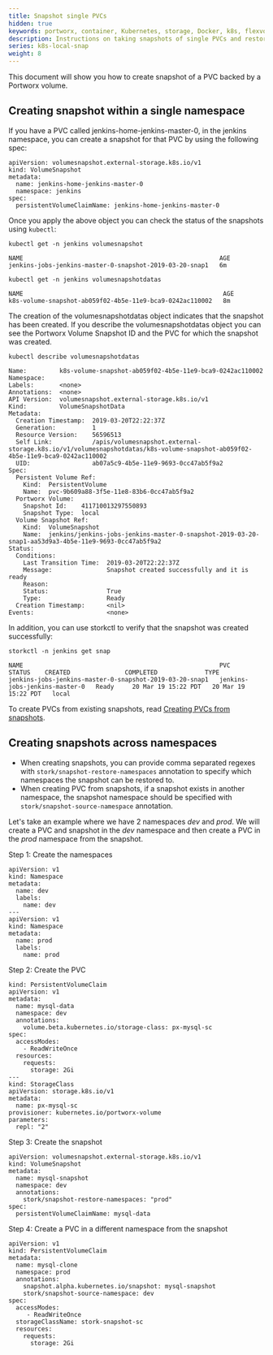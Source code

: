 ```yaml
---
title: Snapshot single PVCs
hidden: true
keywords: portworx, container, Kubernetes, storage, Docker, k8s, flexvol, pv, persistent disk, snapshots, stork, clones
description: Instructions on taking snapshots of single PVCs and restoring PVCs from the snapshots
series: k8s-local-snap
weight: 8
---
```


This document will show you how to create snapshot of a PVC backed by a Portworx volume.

## Creating snapshot within a single namespace

If you have a PVC called jenkins-home-jenkins-master-0, in the jenkins namespace, you can create a snapshot
for that PVC by using the following spec:

```text
apiVersion: volumesnapshot.external-storage.k8s.io/v1
kind: VolumeSnapshot
metadata:
  name: jenkins-home-jenkins-master-0
  namespace: jenkins
spec:
  persistentVolumeClaimName: jenkins-home-jenkins-master-0
```

Once you apply the above object you can check the status of the snapshots using `kubectl`:

```text
kubectl get -n jenkins volumesnapshot
```

```output
NAME                                                      AGE
jenkins-jobs-jenkins-master-0-snapshot-2019-03-20-snap1   6m
```

```text
kubectl get -n jenkins volumesnapshotdatas
```

```output
NAME                                                       AGE
k8s-volume-snapshot-ab059f02-4b5e-11e9-bca9-0242ac110002   8m
```

The creation of the volumesnapshotdatas object indicates that the snapshot has
been created. If you describe the volumesnapshotdatas object you can see the
Portworx Volume Snapshot ID and the PVC for which the snapshot was created.

```text
kubectl describe volumesnapshotdatas
```

```output
Name:         k8s-volume-snapshot-ab059f02-4b5e-11e9-bca9-0242ac110002
Namespace:
Labels:       <none>
Annotations:  <none>
API Version:  volumesnapshot.external-storage.k8s.io/v1
Kind:         VolumeSnapshotData
Metadata:
  Creation Timestamp:  2019-03-20T22:22:37Z
  Generation:          1
  Resource Version:    56596513
  Self Link:           /apis/volumesnapshot.external-storage.k8s.io/v1/volumesnapshotdatas/k8s-volume-snapshot-ab059f02-4b5e-11e9-bca9-0242ac110002
  UID:                 ab07a5c9-4b5e-11e9-9693-0cc47ab5f9a2
Spec:
  Persistent Volume Ref:
    Kind:  PersistentVolume
    Name:  pvc-9b609a88-3f5e-11e8-83b6-0cc47ab5f9a2
  Portworx Volume:
    Snapshot Id:    411710013297550893
    Snapshot Type:  local
  Volume Snapshot Ref:
    Kind:  VolumeSnapshot
    Name:  jenkins/jenkins-jobs-jenkins-master-0-snapshot-2019-03-20-snap1-aa53d9a3-4b5e-11e9-9693-0cc47ab5f9a2
Status:
  Conditions:
    Last Transition Time:  2019-03-20T22:22:37Z
    Message:               Snapshot created successfully and it is ready
    Reason:
    Status:                True
    Type:                  Ready
  Creation Timestamp:      <nil>
Events:                    <none>
```

In addition, you can use storkctl to verify that the snapshot was created successfully:

```text
storkctl -n jenkins get snap
```

```output
NAME                                                      PVC                             STATUS    CREATED               COMPLETED             TYPE
jenkins-jobs-jenkins-master-0-snapshot-2019-03-20-snap1   jenkins-jobs-jenkins-master-0   Ready     20 Mar 19 15:22 PDT   20 Mar 19 15:22 PDT   local
```

To create PVCs from existing snapshots, read [Creating PVCs from snapshots](/portworx-install-with-kubernetes/storage-operations/create-snapshots/on-demand/snaps-local#pvc-from-snap).

## Creating snapshots across namespaces

* When creating snapshots, you can provide comma separated regexes with `stork/snapshot-restore-namespaces` annotation to specify which namespaces the snapshot can be restored to.
* When creating PVC from snapshots, if a snapshot exists in another namespace, the snapshot namespace should be specified with `stork/snapshot-source-namespace` annotation.

Let's take an example where we have 2 namespaces _dev_ and _prod_. We will create a PVC and snapshot in the _dev_ namespace and then create a PVC in the _prod_ namespace from the snapshot.

Step 1: Create the namespaces

```text
apiVersion: v1
kind: Namespace
metadata:
  name: dev
  labels:
    name: dev
---
apiVersion: v1
kind: Namespace
metadata:
  name: prod
  labels:
    name: prod
```

Step 2: Create the PVC

```text
kind: PersistentVolumeClaim
apiVersion: v1
metadata:
  name: mysql-data
  namespace: dev
  annotations:
    volume.beta.kubernetes.io/storage-class: px-mysql-sc
spec:
  accessModes:
    - ReadWriteOnce
  resources:
    requests:
      storage: 2Gi
---
kind: StorageClass
apiVersion: storage.k8s.io/v1
metadata:
  name: px-mysql-sc
provisioner: kubernetes.io/portworx-volume
parameters:
  repl: "2"
```

Step 3: Create the snapshot

```text
apiVersion: volumesnapshot.external-storage.k8s.io/v1
kind: VolumeSnapshot
metadata:
  name: mysql-snapshot
  namespace: dev
  annotations:
    stork/snapshot-restore-namespaces: "prod"
spec:
  persistentVolumeClaimName: mysql-data

```

Step 4: Create a PVC in a different namespace from the snapshot

```text
apiVersion: v1
kind: PersistentVolumeClaim
metadata:
  name: mysql-clone
  namespace: prod
  annotations:
    snapshot.alpha.kubernetes.io/snapshot: mysql-snapshot
    stork/snapshot-source-namespace: dev
spec:
  accessModes:
     - ReadWriteOnce
  storageClassName: stork-snapshot-sc
  resources:
    requests:
      storage: 2Gi
```
